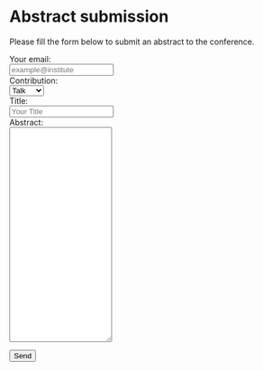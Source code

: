 # Abstract submission


Please fill the form below to submit an abstract to the conference.

<form
  action="https://formspree.io/f/mgepgkyn"
  method="POST"
>
  <label>
    Your email:
<br>
    <input type="email" name="_replyto" placeholder="example@institute">
  </label>
<br>
   <label>Contribution:</label>
<br>
   <select name="contribution" required>
      <option value="talk">Talk</option>
      <option value="poster">Poster</option>
   </select>
<br>
 <label>
    Title:
<br>
    <input type="text" name="title" placeholder="Your Title">
  </label>
<br>
  <label>
    Abstract:
<br>
    <textarea name="abstract" rows="25" placeholder="Your Abstract Here">
    </textarea>
  </label>
<br>

  <button type="submit">Send</button>
</form>